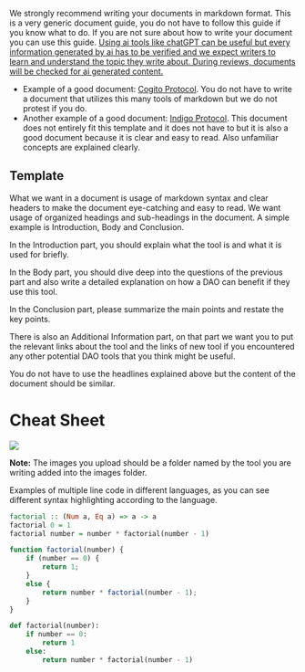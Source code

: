 We strongly recommend writing your documents in markdown format. This is a very generic document guide, you do not have to follow this guide if you know what to do. If you are not sure about how to write your document you can use this guide. <u>Using ai tools like chatGPT can be useful but every information generated by ai has to be verified and we expect writers to learn and understand the topic they write about. During reviews, documents will be checked for ai generated content.</u>
-  Example of a good document: [Cogito Protocol](https://vault.littlefish.foundation/D.+Simplifying+Decentralized+Work/DAO+Tools/Cogito+Protocol#An+Investigative+Research+on+Cogito+Protocol). You do not have to write a document that utilizes this many tools of markdown but we do not protest if you do.
- Another example of a good document: [Indigo Protocol](https://vault.littlefish.foundation/F.+Cardano/Indigo+Protocol#Exploring+Indigo+Protocol). This document does not entirely fit this template and it does not have to but it is also a good document because it is clear and easy to read. Also unfamiliar concepts are explained clearly.

## Template

What we want in a document is usage of markdown syntax and clear headers to make the document eye-catching and easy to read. We want usage of organized headings and sub-headings in the document. A simple example is Introduction, Body and Conclusion.

In the Introduction part, you should explain what the tool is and what it is used for briefly.

In the Body part, you should dive deep into the questions of the previous part and also write a detailed explanation on how a DAO can benefit if they use this tool.

In the Conclusion part, please summarize the main points and restate the key points.

There is also an Additional Information part, on that part we want you to put the relevant links about the tool and the links of new tool if you encountered any other potential DAO tools that you think might be useful.

You do not have to use the headlines explained above but the content of the document should be similar.


# Cheat Sheet

![](https://i.imgur.com/NHnNP9F.jpg)

**Note:** The images you upload should be a folder named by the tool you are writing added into the images folder.

Examples of multiple line code in different languages, as you can see different syntax highlighting according to the language.

```haskell
factorial :: (Num a, Eq a) => a -> a
factorial 0 = 1
factorial number = number * factorial(number - 1)
```

```javascript
function factorial(number) {
    if (number == 0) {
        return 1;
    }
    else {
        return number * factorial(number - 1);
    }
}
```

```python
def factorial(number):
    if number == 0:
        return 1
    else:
        return number * factorial(number - 1)
```
